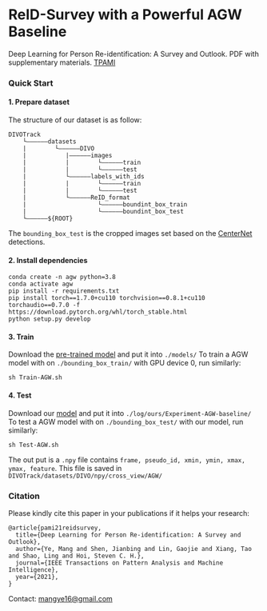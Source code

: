# ReID-Survey with a Powerful AGW Baseline
Deep Learning for Person Re-identification:  A Survey and Outlook. PDF with supplementary materials. [TPAMI](https://ieeexplore.ieee.org/abstract/document/9336268)

### Quick Start

#### 1. Prepare dataset 
The structure of our dataset is as follow:
```
DIVOTrack
    └——————datasets
    |        └——————DIVO
    |           |——————images
    |           |        └——————train
    |           |        └——————test
    |           └——————labels_with_ids
    |           |        └——————train
    |           |        └——————test
    |           └——————ReID_format
    |                    └——————boundint_box_train
    |                    └——————boundint_box_test  
    └——————${ROOT}
```

The `bounding_box_test` is the cropped images set based on the [CenterNet](Traing_Detector/) detections.

#### 2. Install dependencies

```
conda create -n agw python=3.8
conda activate agw
pip install -r requirements.txt
pip install torch==1.7.0+cu110 torchvision==0.8.1+cu110 torchaudio==0.7.0 -f https://download.pytorch.org/whl/torch_stable.html
python setup.py develop
```
  
#### 3. Train
Download the [pre-trained model](https) and put it into `./models/` 
To train a AGW model with on `./bounding_box_train/` with GPU device 0, run similarly:
```
sh Train-AGW.sh
```

#### 4. Test
Download our [model](https) and put it into `./log/ours/Experiment-AGW-baseline/`
To test a AGW model with on `./bounding_box_test/` with our model, run similarly:
```
sh Test-AGW.sh
```
The out put is a `.npy` file contains `frame, pseudo_id, xmin, ymin, xmax, ymax, feature`.
This file is saved in `DIVOTrack/datasets/DIVO/npy/cross_view/AGW/`
### Citation

Please kindly cite this paper in your publications if it helps your research:
```
@article{pami21reidsurvey,
  title={Deep Learning for Person Re-identification: A Survey and Outlook},
  author={Ye, Mang and Shen, Jianbing and Lin, Gaojie and Xiang, Tao and Shao, Ling and Hoi, Steven C. H.},
  journal={IEEE Transactions on Pattern Analysis and Machine Intelligence},
  year={2021},
}
```

Contact: mangye16@gmail.com
